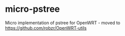 # micro-pstree
Micro implementation of pstree for OpenWRT - moved to https://github.com/robzr/OpenWRT-utils
